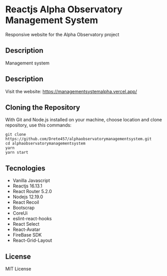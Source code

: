 # Reactjs Alpha Observatory Management System

Responsive website for the Alpha Observatory project

## Description

Management system

## Description
Visit the website: https://managementsystemalpha.vercel.app/

## Cloning the Repository
With Git and Node.js installed on your machine, choose location and clone repository, use this commands:

```
git clone https://github.com/Drete457/alphaobservatorymanagementsystem.git
cd alphaobservatorymanagementsystem
yarn
yarn start
```

## Tecnologies

- Vanilla Javascript
- Reactjs 16.13.1
- React Router 5.2.0
- Nodejs 12.19.0
- React Recoil
- Bootscrap
- CoreUi
- eslint-react-hooks
- React Select
- React-Avatar
- FireBase SDK
- React-Grid-Layout

## License
MIT License